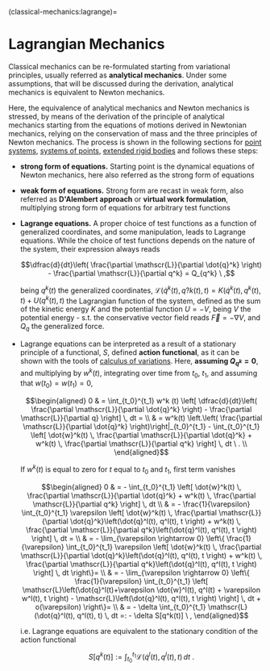<!--
```{article-info}
:author: basics
:date: "{sub-ref}`today`"
:read-time: "{sub-ref}`wordcount-minutes` min read"
```
-->

(classical-mechanics:lagrange)=
# Lagrangian Mechanics

Classical mechanics can be re-formulated starting from variational principles, usually referred as **analytical mechanics**. Under some assumptions, that will be discussed during the derivation, analytical mechanics is equivalent to Newton mechanics.

Here, the equivalence of analytical mechanics and Newton mechanics is stressed, by means of the derivation of the principle of analytical mechanics starting from the equations of motions derived in Newtonian mechanics, relying on the conservation of mass and the three principles of Newton mechanics. The process is shown in the following sections for [point systems](classical-mechanics:lagrange:point), [systems of points](classical-mechanics:lagrange:points), [extended rigid bodies](classical-mechanics:lagrange:rigid) and follows these steps:
- **strong form of equations.** Starting point is the dynamical equations of Newton mechanics, here also referred as the strong form of equations
- **weak form of equations.** Strong form are recast in weak form, also referred as **D'Alembert approach** or **virtual work formulation**, multiplying strong form of equations for arbitrary test functions
- **Lagrange equations.** A proper choice of test functions as a function of generalized coordinates, and some manipulation, leads to Lagrange equations. While the choice of test functions depends on the nature of the system, their expression always reads

   $$\dfrac{d}{dt}\left( \frac{\partial \mathscr{L}}{\partial \dot{q}^k} \right) - \frac{\partial \mathscr{L}}{\partial q^k} = Q_{q^k} \ ,$$

   being $q^k(t)$ the generalized coordinates, $\mathscr{L}\left(\dot{q}^k(t), q?k(t), t \right) = K\left(\dot{q}^k(t), q^k(t), t\right) + U(q^k(t), t)$ the Lagrangian function of the system, defined as the sum of the kinetic energy $K$ and the potential function $U = - V$, being $V$ the potential energy - s.t. the conservative vector field reads $\vec{F} = - \nabla V$, and $Q_q$ the generalized force.

- Lagrange equations can be interpreted as a result of a stationary principle of a functional, $S$, defined **action functional**, as it can be shown with the tools of [calculus of variations](https://basics2022.github.io/bbooks-math-miscellanea/ch/calculus-variations/intro.html). Here, **assuming $Q_{q^{k}} = 0$**, and multiplying by $w^k(t)$, integrating over time from $t_0$, $t_1$, and assuming that $w(t_0) = w(t_1) = 0$,

   $$\begin{aligned}
     0 & = \int_{t_0}^{t_1} w^k (t) \left[ \dfrac{d}{dt}\left( \frac{\partial \mathscr{L}}{\partial \dot{q}^k} \right) - \frac{\partial \mathscr{L}}{\partial q} \right] \, dt = \\
       & = w^k(t) \left.\left( \frac{\partial \mathscr{L}}{\partial \dot{q}^k} \right)\right|_{t_0}^{t_1} - \int_{t_0}^{t_1} \left[ \dot{w}^k(t) \, \frac{\partial \mathscr{L}}{\partial \dot{q}^k} + w^k(t) \, \frac{\partial \mathscr{L}}{\partial q^k} \right] \, dt \ . \\
   \end{aligned}$$

   If $w^k(t)$ is equal to zero for $t$ equal to $t_0$ and $t_1$, first term vanishes

   $$\begin{aligned}
       0 & = - \int_{t_0}^{t_1} \left[ \dot{w}^k(t) \, \frac{\partial \mathscr{L}}{\partial \dot{q}^k} + w^k(t) \, \frac{\partial \mathscr{L}}{\partial q^k} \right] \, dt \\
       & = - \frac{1}{\varepsilon} \int_{t_0}^{t_1} \varepsilon \left[ \dot{w}^k(t) \, \frac{\partial \mathscr{L}}{\partial \dot{q}^k}\left(\dot{q}^l(t), q^l(t), t \right) + w^k(t) \, \frac{\partial \mathscr{L}}{\partial q^k}\left(\dot{q}^l(t), q^l(t), t \right) \right] \, dt = \\
       & = - \lim_{\varepsilon \rightarrow 0} \left\{ \frac{1}{\varepsilon} \int_{t_0}^{t_1} \varepsilon \left[ \dot{w}^k(t) \, \frac{\partial \mathscr{L}}{\partial \dot{q}^k}\left(\dot{q}^l(t), q^l(t), t \right) + w^k(t) \, \frac{\partial \mathscr{L}}{\partial q^k}\left(\dot{q}^l(t), q^l(t), t \right) \right] \, dt \right\}= \\
       & = - \lim_{\varepsilon \rightarrow 0} \left\{ \frac{1}{\varepsilon} \int_{t_0}^{t_1} \left[ \mathscr{L}\left(\dot{q}^l(t)+\varepsilon \dot{w}^l(t), q^l(t) + \varepsilon w^l(t), t \right) - \mathscr{L}\left(\dot{q}^l(t), q^l(t), t \right) \right] \, dt + o(\varepsilon) \right\}= \\
       & = - \delta \int_{t_0}^{t_1} \mathscr{L}(\dot{q}^l(t), q^l(t), t) \, dt =: - \delta S[q^k(t)] \ ,
   \end{aligned}$$

   i.e. Lagrange equations are equivalent to the stationary condition of the action functional

   $$S[q^k(t)]:= \int_{t_0}^{t_1} \mathscr{L}\left(\dot{q}^l(t), q^l(t), t\right) \, dt \ .$$


<!--
Riformulazione della meccanica di Newton:
- **forma debole** delle equazioni: approccio di D'Alembert, lavori virtuali
- **equazioni di Lagrange**

con $\mathscr{L}(\dot{q}(t), q(t), t) = K(\dot{q}(t), q(t), t) + U(q(t), t)$.

- **principi di stazionarietà del funzionale azione $S$**

Nel caso non ci siano azioni non conservative, $Q_q = 0$, è possibile interpretare le equazioni di Lagrange come risultato di un principio di stazionarietà. Chiamando $\delta q(t)$ la variazione della funzion $q(t)$, moltiplicandola per le equazioni di Lagrange e integrando in tempo per $t \in [t_0, t_1]$,

$$\begin{aligned}
  0 & = \int_{t_0}^{t_1} \delta q (t) \left[ \dfrac{d}{dt}\left( \frac{\partial \mathscr{L}}{\partial \dot{q}} \right) - \frac{\partial \mathscr{L}}{\partial q} \right] \, dt = \\
    & = \delta q(t) \left.\left( \frac{\partial \mathscr{L}}{\partial \dot{q}} \right)\right|_{t_0}^{t_1} - \int_{t_0}^{t_1} \left[ \delta \dot{q}(t) \, \frac{\partial \mathscr{L}}{\partial \dot{q}} + \delta q(t) \, \frac{\partial \mathscr{L}}{\partial q} \right] \, dt \ . \\
\end{aligned}$$

Imponendo che la variazione $\delta q(t)$ sia nulla per $t_0$ e $t_1$, il primo termine si annulla, e si può dimostrare che

$$\begin{aligned}
    0 & = - \int_{t_0}^{t_1} \left[ \delta \dot{q}(t) \, \frac{\partial \mathscr{L}}{\partial \dot{q}} + \delta q(t) \, \frac{\partial \mathscr{L}}{\partial q} \right] \, dt \\
    & = - \delta \int_{t_0}^{t_1} \mathscr{L}(\dot{q}(t), q(t), t) \, dt =: - \delta S \ ,
\end{aligned}$$

cioè le equazioni di Lagrange sono equivalenti alla condizione di stazionarietà del funzionale **azione**

$$S:= \int_{t_0}^{t_1} \mathscr{L}(\dot{q}(t), q(t), t) \, dt \ .$$
-->
